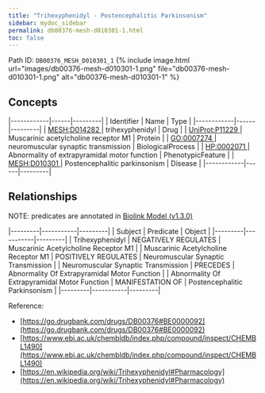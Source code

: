 ```yaml
---
title: "Trihexyphenidyl - Postencephalitic Parkinsonism"
sidebar: mydoc_sidebar
permalink: db00376-mesh-d010301-1.html
toc: false 
---
```



Path ID: `DB00376_MESH_D010301_1`
{% include image.html url="images/db00376-mesh-d010301-1.png" file="db00376-mesh-d010301-1.png" alt="db00376-mesh-d010301-1" %}

## Concepts

|------------|------|---------|
| Identifier | Name | Type    |
|------------|------|---------|
| <a href="https://identifiers.org/MESH:D014282">MESH:D014282 </a> | trihexyphenidyl | Drug |
| <a href="https://identifiers.org/UniProt:P11229">UniProt:P11229 </a> | Muscarinic acetylcholine receptor M1 | Protein |
| <a href="https://identifiers.org/GO:0007274">GO:0007274 </a> | neuromuscular synaptic transmission | BiologicalProcess |
| <a href="https://identifiers.org/HP:0002071">HP:0002071 </a> | Abnormality of extrapyramidal motor function | PhenotypicFeature |
| <a href="https://identifiers.org/MESH:D010301">MESH:D010301 </a> | Postencephalitic parkinsonism | Disease |
|------------|------|---------|

## Relationships


NOTE: predicates are annotated in <a href="https://github.com/biolink/biolink-model/releases/tag/v1.3.0">Biolink Model (v1.3.0)</a>

|---------|-----------|---------|
| Subject | Predicate | Object  |
|---------|-----------|---------|
| Trihexyphenidyl | NEGATIVELY REGULATES | Muscarinic Acetylcholine Receptor M1 |
| Muscarinic Acetylcholine Receptor M1 | POSITIVELY REGULATES | Neuromuscular Synaptic Transmission |
| Neuromuscular Synaptic Transmission | PRECEDES | Abnormality Of Extrapyramidal Motor Function |
| Abnormality Of Extrapyramidal Motor Function | MANIFESTATION OF | Postencephalitic Parkinsonism |
|---------|-----------|---------|

Reference: 
  - [https://go.drugbank.com/drugs/DB00376#BE0000092](https://go.drugbank.com/drugs/DB00376#BE0000092)
  - [https://www.ebi.ac.uk/chembldb/index.php/compound/inspect/CHEMBL1490](https://www.ebi.ac.uk/chembldb/index.php/compound/inspect/CHEMBL1490)
  - [https://en.wikipedia.org/wiki/Trihexyphenidyl#Pharmacology](https://en.wikipedia.org/wiki/Trihexyphenidyl#Pharmacology)
